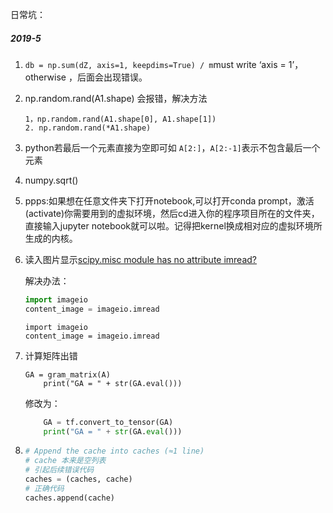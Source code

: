日常坑：

##### 2019-5

1. `db = np.sum(dZ, axis=1, keepdims=True) / m`must write ‘axis = 1’， otherwise ，后面会出现错误。

2. np.random.rand(A1.shape) 会报错，解决方法 

   ```
   1，np.random.rand(A1.shape[0], A1.shape[1])
   2. np.random.rand(*A1.shape)
   ```

3. python若最后一个元素直接为空即可如 `A[2:]`，`A[2:-1]`表示不包含最后一个元素

4. numpy.sqrt()

5. ppps:如果想在任意文件夹下打开notebook,可以打开conda prompt，激活(activate)你需要用到的虚拟环境，然后cd进入你的程序项目所在的文件夹，直接输入jupyter notebook就可以啦。记得把kernel换成相对应的虚拟环境所生成的内核。

6. 读入图片显示[scipy.misc module has no attribute imread?](https://stackoverflow.com/questions/15345790/scipy-misc-module-has-no-attribute-imread)

   解决办法：

   ```Python
   import imageio
   content_image = imageio.imread
   ```

   ```
   import imageio
   content_image = imageio.imread
   ```
   
7. 计算矩阵出错

   ```
   GA = gram_matrix(A)
       print("GA = " + str(GA.eval()))
   ```

   修改为：

   ```python
       GA = tf.convert_to_tensor(GA) 
       print("GA = " + str(GA.eval()))
   ```

8. ```python
   # Append the cache into caches (≈1 line)
   # cache 本来是空列表
   # 引起后续错误代码
   caches = (caches, cache)
   # 正确代码
   caches.append(cache)
   ```

   

